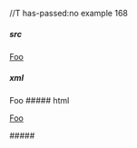 //T has-passed:no
example 168
##### src
[FOO]: /url

[Foo]
##### xml
<?xml version="1.0" encoding="UTF-8"?>
<!DOCTYPE document SYSTEM "CommonMark.dtd">
<document xmlns="http://commonmark.org/xml/1.0">
  <paragraph>
    <link destination="/url" title="">
      <text>Foo</text>
    </link>
  </paragraph>
</document>
##### html
<p><a href="/url">Foo</a></p>
#####
